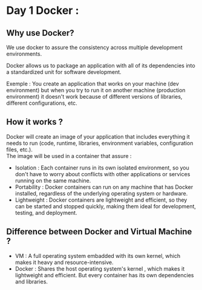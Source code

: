 # Day 1 Docker :
## Why use Docker?
We use docker to assure the consistency across multiple development environments.<br>

Docker allows us to package an application with all of its dependencies into a standardized unit for software development.<br>

Exemple : 
 You create an application that works on your machine (dev environment) but when you try to run it on another machine (production environment) it doesn't work because of different versions of libraries, different configurations, etc.<br>

## How it works ?
Docker will create an image of your application that includes everything it needs to run (code, runtime, libraries, environment variables, configuration files, etc.).<br>
The image will be used in a container that assure :
- Isolation : Each container runs in its own isolated environment, so you don't have to worry about conflicts with other applications or services running on the same machine.
- Portability : Docker containers can run on any machine that has Docker installed, regardless of the underlying operating system or hardware.
- Lightweight : Docker containers are lightweight and efficient, so they can be started and stopped quickly, making them ideal for development, testing, and deployment.

## Difference between Docker and Virtual Machine ?
- VM : A full operating system embadded with its own kernel, which makes it heavy and resource-intensive.
- Docker : Shares the host operating system's kernel , which makes it lightweight and efficient. But every container has its own dependencies and libraries.